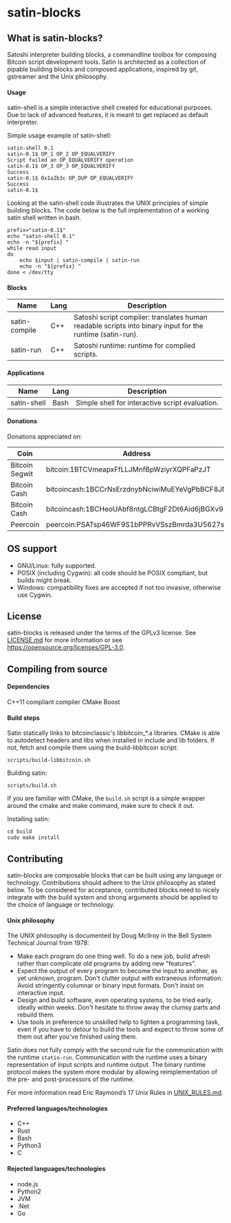 satin-blocks
============

What is satin-blocks?
--------------------

Satoshi interpreter building blocks, a commandline toolbox for composing Bitcoin script development tools.
Satin is architected as a collection of pipable building blocks and composed applications, inspired by git, gstreamer and the Unix philosophy.

#### Usage

satin-shell is a simple interactive shell created for educational purposes.
Due to lack of advanced features, it is meant to get replaced as default interpreter.

Simple usage example of satin-shell:
```
satin-shell 0.1
satin-0.1$ OP_1 OP_2 OP_EQUALVERIFY
Script failed an OP_EQUALVERIFY operation
satin-0.1$ OP_3 OP_3 OP_EQUALVERIFY
Success
satin-0.1$ 0x1a2b3c OP_DUP OP_EQUALVERIFY
Success
satin-0.1$
```

Looking at the satin-shell code illustrates the UNIX principles of simple building blocks.
The code below is the full implementation of a working satin shell written in bash.
```
prefix="satin-0.1$"
echo "satin-shell 0.1"
echo -n "${prefix} "
while read input
do
    echo $input | satin-compile | satin-run
    echo -n "${prefix} "
done < /dev/tty
```

#### Blocks

| Name          | Lang | Description |
|---------------|------|-------------|
| satin-compile | C++  | Satoshi script compiler: translates human readable scripts into binary input for the runtime (satin-run). |
| satin-run     | C++  | Satoshi runtime: runtime for compiled scripts. |

#### Applications

| Name          | Lang | Description |
|---------------|------|-------------|
| satin-shell   | Bash | Simple shell for interactive script evaluation. |

#### Donations

Donations appreciated on:

| Coin           | Address                                        |
|----------------|------------------------------------------------|
| Bitcoin Segwit | bitcoin:1BTCVmeapxFfLLJMnfBpWziyrXQPFaPzJT     |
| Bitcoin Cash   | bitcoincash:1BCCrNsErzdnybNciwiMuEYeVgPbBCF8JN |
| Bitcoin Cash   | bitcoincash:1BCHeoUAbf8ntgLCBtgF2Dt6Aid6jBGXv9 |
| Peercoin       | peercoin:PSATsp46WF9S1bPPRvVSszBmrda3U5627s    |

OS support
----------

- GNU/Linux: fully supported.
- POSIX (including Cygwin): all code should be POSIX compliant, but builds might break.
- Windows: compatibility fixes are accepted if not too invasive, otherwise use Cygwin.

License
-------

satin-blocks is released under the terms of the GPLv3 license. See [LICENSE.md](LICENSE.md) for more
information or see https://opensource.org/licenses/GPL-3.0.

Compiling from source
---------------------

#### Dependencies

C++11 compliant compiler
CMake
Boost

#### Build steps

Satin statically links to bitcoinclassic's libbitcoin_*.a libraries.
CMake is able to autodetect headers and libs when installed in include and lib folders.
If not, fetch and compile them using the build-libbitcoin script:

```
scripts/build-libbitcoin.sh
```

Building satin:

```
scripts/build.sh
```

If you are familiar with CMake, the `build.sh` script is a simple wrapper around the cmake and make command, make sure to check it out.

Installing satin:

```
cd build
sudo make install
```

Contributing
------------

satin-blocks are composable blocks that can be built using any language or technology.
Contributions should adhere to the Unix philosophy as stated below.
To be considered for acceptance, contributed blocks need to nicely integrate with the build system and strong arguments should be applied to the choice of language or technology.

#### Unix philosophy

The UNIX philosophy is documented by Doug McIlroy in the Bell System Technical Journal from 1978:

- Make each program do one thing well. To do a new job, build afresh rather than complicate old programs by adding new "features".
- Expect the output of every program to become the input to another, as yet unknown, program. Don't clutter output with extraneous information. Avoid stringently columnar or binary input formats. Don't insist on interactive input.
- Design and build software, even operating systems, to be tried early, ideally within weeks. Don't hesitate to throw away the clumsy parts and rebuild them.
- Use tools in preference to unskilled help to lighten a programming task, even if you have to detour to build the tools and expect to throw some of them out after you've finished using them.

Satin does not fully comply with the second rule for the communication with the runtime `statin-run`.
Communication with the runtime uses a binary representation of input scripts and runtime output.
The binary runtime protocol makes the system more modular by allowing reimplementation of the pre- and post-processors of the runtime.

For more information read Eric Raymond’s 17 Unix Rules in [UNIX_RULES.md](UNIX_RULES.md).

#### Preferred languages/technologies

- C++
- Rust
- Bash
- Python3
- C

#### Rejected languages/technologies

- node.js
- Python2
- JVM
- .Net
- Go
